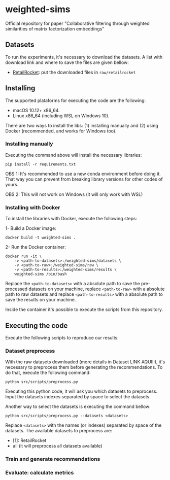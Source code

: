 # weighted-sims

Official repository for paper "Collaborative filtering through weighted similarities of matrix factorization embeddings"

## Datasets

To run the experiments, it's necessary to download the datasets. A list with download link and where to save the files are given bellow:

- [RetailRocket](https://www.kaggle.com/datasets/retailrocket/ecommerce-dataset): put the downloaded files in `raw/retailrocket`

## Installing

The supported plataforms for executing the code are the following:

- macOS 10.12+ x86_64.
- Linux x86_64 (including WSL on Windows 10).

There are two ways to install the libs: (1) installing manually and (2) using Docker (recommended, and works for Windows too).

### Installing manually

Executing the command above will install the necessary libraries:

```
pip install -r requirements.txt
```

OBS 1: It's recommended to use a new conda environment before doing it. That way you can prevent from breaking library versions for other codes of yours.

OBS 2: This will not work on Windows (it will only work with WSL)

### Installing with Docker

To install the libraries with Docker, execute the following steps:

1- Build a Docker image:

```
docker build -t weighted-sims .
```

2- Run the Docker container:

```
docker run -it \
    -v <path-to-datasets>:/weighted-sims/datasets \
    -v <path-to-raw>:/weighted-sims/raw \
    -v <path-to-results>:/weighted-sims/results \
    weighted-sims /bin/bash
```

Replace the `<path-to-datasets>` with a absolute path to save the pre-processed datasets on your machine, replace `<path-to-raw>` with a absolute path to raw datasets and replace `<path-to-results>` with a absolute path to save the results on your machine.

Inside the container it's possible to execute the scripts from this repository.

## Executing the code

Execute the following scripts to reproduce our results:

### Dataset preprocess

With the raw datasets downloaded (more details in Dataset LINK AQUIII), it's necessary to preprocess them before generating the recommendations.
To do that, execute the following command:

```
python src/scripts/preprocess.py
```

Executing this python code, it will ask you which datasets to preprocess. Input the datasets indexes separated by space to select the datasets.

Another way to select the datasets is executing the command bellow:

```
python src/scripts/preprocess.py --datasets <datasets>
```

Replace `<datasets>` with the names (or indexes) separated by space of the datasets. The available datasets to preprocess are:

- \[1\]: RetailRocket
- all (it will preprocess all datasets available)

### Train and generate recommendations

### Evaluate: calculate metrics